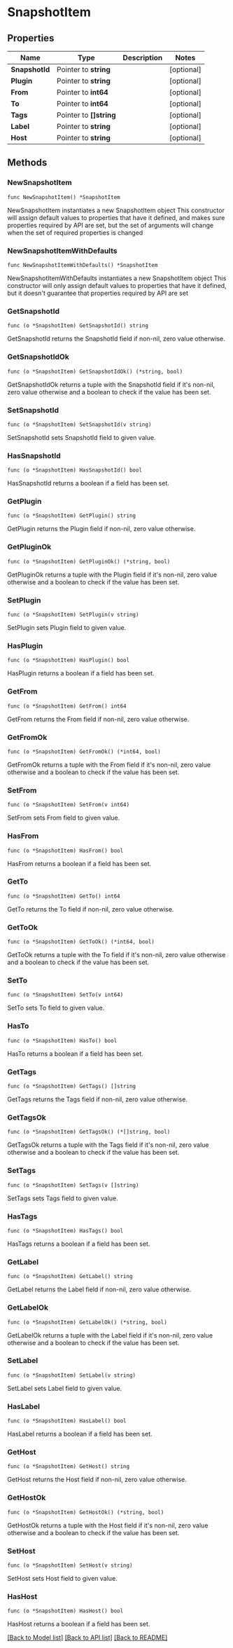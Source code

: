 # SnapshotItem

## Properties

Name | Type | Description | Notes
------------ | ------------- | ------------- | -------------
**SnapshotId** | Pointer to **string** |  | [optional] 
**Plugin** | Pointer to **string** |  | [optional] 
**From** | Pointer to **int64** |  | [optional] 
**To** | Pointer to **int64** |  | [optional] 
**Tags** | Pointer to **[]string** |  | [optional] 
**Label** | Pointer to **string** |  | [optional] 
**Host** | Pointer to **string** |  | [optional] 

## Methods

### NewSnapshotItem

`func NewSnapshotItem() *SnapshotItem`

NewSnapshotItem instantiates a new SnapshotItem object
This constructor will assign default values to properties that have it defined,
and makes sure properties required by API are set, but the set of arguments
will change when the set of required properties is changed

### NewSnapshotItemWithDefaults

`func NewSnapshotItemWithDefaults() *SnapshotItem`

NewSnapshotItemWithDefaults instantiates a new SnapshotItem object
This constructor will only assign default values to properties that have it defined,
but it doesn't guarantee that properties required by API are set

### GetSnapshotId

`func (o *SnapshotItem) GetSnapshotId() string`

GetSnapshotId returns the SnapshotId field if non-nil, zero value otherwise.

### GetSnapshotIdOk

`func (o *SnapshotItem) GetSnapshotIdOk() (*string, bool)`

GetSnapshotIdOk returns a tuple with the SnapshotId field if it's non-nil, zero value otherwise
and a boolean to check if the value has been set.

### SetSnapshotId

`func (o *SnapshotItem) SetSnapshotId(v string)`

SetSnapshotId sets SnapshotId field to given value.

### HasSnapshotId

`func (o *SnapshotItem) HasSnapshotId() bool`

HasSnapshotId returns a boolean if a field has been set.

### GetPlugin

`func (o *SnapshotItem) GetPlugin() string`

GetPlugin returns the Plugin field if non-nil, zero value otherwise.

### GetPluginOk

`func (o *SnapshotItem) GetPluginOk() (*string, bool)`

GetPluginOk returns a tuple with the Plugin field if it's non-nil, zero value otherwise
and a boolean to check if the value has been set.

### SetPlugin

`func (o *SnapshotItem) SetPlugin(v string)`

SetPlugin sets Plugin field to given value.

### HasPlugin

`func (o *SnapshotItem) HasPlugin() bool`

HasPlugin returns a boolean if a field has been set.

### GetFrom

`func (o *SnapshotItem) GetFrom() int64`

GetFrom returns the From field if non-nil, zero value otherwise.

### GetFromOk

`func (o *SnapshotItem) GetFromOk() (*int64, bool)`

GetFromOk returns a tuple with the From field if it's non-nil, zero value otherwise
and a boolean to check if the value has been set.

### SetFrom

`func (o *SnapshotItem) SetFrom(v int64)`

SetFrom sets From field to given value.

### HasFrom

`func (o *SnapshotItem) HasFrom() bool`

HasFrom returns a boolean if a field has been set.

### GetTo

`func (o *SnapshotItem) GetTo() int64`

GetTo returns the To field if non-nil, zero value otherwise.

### GetToOk

`func (o *SnapshotItem) GetToOk() (*int64, bool)`

GetToOk returns a tuple with the To field if it's non-nil, zero value otherwise
and a boolean to check if the value has been set.

### SetTo

`func (o *SnapshotItem) SetTo(v int64)`

SetTo sets To field to given value.

### HasTo

`func (o *SnapshotItem) HasTo() bool`

HasTo returns a boolean if a field has been set.

### GetTags

`func (o *SnapshotItem) GetTags() []string`

GetTags returns the Tags field if non-nil, zero value otherwise.

### GetTagsOk

`func (o *SnapshotItem) GetTagsOk() (*[]string, bool)`

GetTagsOk returns a tuple with the Tags field if it's non-nil, zero value otherwise
and a boolean to check if the value has been set.

### SetTags

`func (o *SnapshotItem) SetTags(v []string)`

SetTags sets Tags field to given value.

### HasTags

`func (o *SnapshotItem) HasTags() bool`

HasTags returns a boolean if a field has been set.

### GetLabel

`func (o *SnapshotItem) GetLabel() string`

GetLabel returns the Label field if non-nil, zero value otherwise.

### GetLabelOk

`func (o *SnapshotItem) GetLabelOk() (*string, bool)`

GetLabelOk returns a tuple with the Label field if it's non-nil, zero value otherwise
and a boolean to check if the value has been set.

### SetLabel

`func (o *SnapshotItem) SetLabel(v string)`

SetLabel sets Label field to given value.

### HasLabel

`func (o *SnapshotItem) HasLabel() bool`

HasLabel returns a boolean if a field has been set.

### GetHost

`func (o *SnapshotItem) GetHost() string`

GetHost returns the Host field if non-nil, zero value otherwise.

### GetHostOk

`func (o *SnapshotItem) GetHostOk() (*string, bool)`

GetHostOk returns a tuple with the Host field if it's non-nil, zero value otherwise
and a boolean to check if the value has been set.

### SetHost

`func (o *SnapshotItem) SetHost(v string)`

SetHost sets Host field to given value.

### HasHost

`func (o *SnapshotItem) HasHost() bool`

HasHost returns a boolean if a field has been set.


[[Back to Model list]](../README.md#documentation-for-models) [[Back to API list]](../README.md#documentation-for-api-endpoints) [[Back to README]](../README.md)


